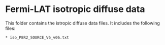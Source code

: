 # Fermi-LAT isotropic diffuse data
This folder contains the istropic diffuse data files. It includes the following
files:

    * iso_P8R2_SOURCE_V6_v06.txt
